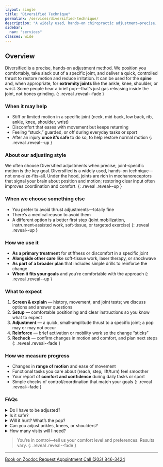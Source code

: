 ```yaml
---
layout: single
title: "Diversified Technique"
permalink: /services/diversified-technique/
description: "A widely used, hands‑on chiropractic adjustment—precise, quick, and tailored to your comfort for spine or extremity joints."
sidebar:
  nav: "services"
classes: wide
---
```


## Overview
Diversified is a precise, hands‑on adjustment method. We position you comfortably, take slack out of a specific joint, and deliver a quick, controlled thrust to restore motion and reduce irritation. It can be used for the **spine** and, when appropriate, for **extremity joints** like the ankle, knee, shoulder, or wrist. Some people hear a brief pop—that’s just gas releasing inside the joint, not bones grinding.
{: .reveal .reveal--fade }

### When it may help
- Stiff or limited motion in a specific joint (neck, mid‑back, low back, rib, ankle, knee, shoulder, wrist)
- Discomfort that eases with movement but keeps returning
- Feeling “stuck,” guarded, or off during everyday tasks or sport
- After an injury **once it’s safe** to do so, to help restore normal motion
{: .reveal .reveal--up }

### About our adjusting style
We often choose Diversified adjustments when precise, joint-specific motion is the key goal. Diversified is a widely used, hands-on technique—not one-size-fits-all. Under the hood, joints are rich in mechanoreceptors that signal your brain about position and motion; restoring clear input often improves coordination and comfort.
{: .reveal .reveal--up }

### When we choose something else
- You prefer to avoid thrust adjustments—totally fine
- There’s a medical reason to avoid them
- A different option is a better first step (joint mobilization, instrument‑assisted work, soft‑tissue, or targeted exercise)
{: .reveal .reveal--up }

### How we use it
- **As a primary treatment** for stiffness or discomfort in a specific joint
- **Alongside other care** like soft-tissue work, laser therapy, or shockwave
- **As part of a broader plan** that includes simple drills to reinforce the change
- **When it fits your goals** and you’re comfortable with the approach
{: .reveal .reveal--up }

### What to expect
1. **Screen & explain** — history, movement, and joint tests; we discuss options and answer questions  
2. **Setup** — comfortable positioning and clear instructions so you know what to expect  
3. **Adjustment** — a quick, small‑amplitude thrust to a specific joint; a pop may or may not occur  
4. **Reinforce** — brief activation or mobility work so the change “sticks”  
5. **Recheck** — confirm changes in motion and comfort, and plan next steps  
{: .reveal .reveal--fade }

### How we measure progress
- Changes in **range of motion** and ease of movement
- Functional tasks you care about (reach, step, lift/turn) feel smoother
- Your report of **comfort and confidence** during daily tasks or sport
- Simple checks of control/coordination that match your goals
{: .reveal .reveal--fade }

### FAQs

<div class="faq">
  <details class="reveal reveal--up">
    <summary>Do I have to be adjusted?</summary>
    <div class="faq__content">
      No. We’ll recommend what seems most helpful, and you always decide. We have plenty of non‑thrust options.
    </div>
  </details>

  <details class="reveal reveal--up">
    <summary>Is it safe?</summary>
    <div class="faq__content">
      We screen carefully and adapt to your comfort. If an adjustment isn’t the right fit, we’ll choose another approach.
    </div>
  </details>

  <details class="reveal reveal--up">
    <summary>Will it hurt? What’s the pop?</summary>
    <div class="faq__content">
      Discomfort is usually minimal and brief. The pop (if you hear one) is just gas releasing inside the joint space—not bones rubbing.
    </div>
  </details>

  <details class="reveal reveal--up">
    <summary>Can you adjust ankles, knees, or shoulders?</summary>
    <div class="faq__content">
      Yes—when it’s appropriate and aligned with your goals.
    </div>
  </details>

  <details class="reveal reveal--up">
    <summary>How many visits will I need?</summary>
    <div class="faq__content">
      It depends on your goals and how you respond. We track progress and keep the plan right‑sized.
    </div>
  </details>
</div>

> You’re in control—tell us your comfort level and preferences. Results vary.
{: .reveal .reveal--fade }

---

<div class="contact-actions reveal reveal--up">
  <a href="https://www.zocdoc.com/practice/cranbury-chiropractic-center-43835" class="btn">
    <span class="btn-label">Book on Zocdoc</span>
  </a>
  <a href="{{ '/contact/' | relative_url }}" class="btn">
    <span class="btn-label">Request Appointment</span>
  </a>
  <a href="tel:+12038463424" class="btn">
    <span class="btn-label">Call (203) 846-3424</span>
  </a>
</div>
